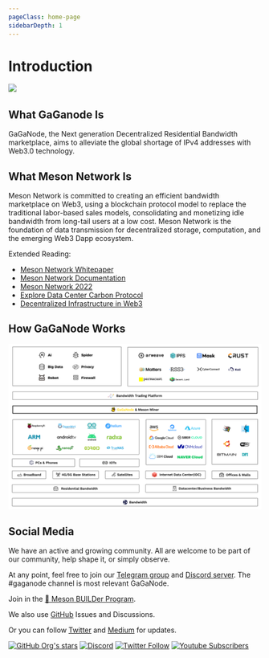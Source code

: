 ```yaml
---
pageClass: home-page
sidebarDepth: 1
---
```


# Introduction

![](./images/gaganode-center.jpeg)

## What GaGanode Is

GaGaNode, the Next generation Decentralized Residential Bandwidth marketplace, aims to alleviate the global shortage of IPv4 addresses with Web3.0 technology. 

## What Meson Network Is

Meson Network is committed to creating an efficient bandwidth marketplace on Web3, using a blockchain protocol model to replace the traditional labor-based sales models, consolidating and monetizing idle bandwidth from long-tail users at a low cost. Meson Network is the foundation of data transmission for decentralized storage, computation, and the emerging Web3 Dapp ecosystem.

Extended Reading:

- [Meson Network Whitepaper](https://docs.meson.network/Meson-Network-Whitepaper-v1.6.pdf)
- [Meson Network Documentation](https://docs.meson.network/)
- [Meson Network 2022](https://medium.com/meson-network/meson-network-2022-ec246bae8fcc)
- [Explore Data Center Carbon Protocol](https://medium.com/meson-network/explore-data-center-carbon-protocol-d1833ef03a68)
- [Decentralized Infrastructure in Web3](https://medium.com/meson-network/web3-decentralized-infrastructure-b919cd1d5c48)

## How GaGaNode Works

![](./images/gaga-system.png)

## Social Media

We have an active and growing community. All are welcome to be part of our community, help shape it, or simply observe.

At any point, feel free to join our [Telegram group](https://t.me/mesonnetwork) and [Discord server](https://discord.gg/invite/z6YfSHDkmS). The #gaganode channel is most relevant GaGaNode.

Join in the [🦄 Meson BUILDer Program](https://forms.gle/xEavrpdo8j4Mwh2XA).

We also use [GitHub](https://github.com/daqnext) Issues and Discussions.

Or you can follow [Twitter](https://twitter.com/NetworkMeson) and [Medium](https://medium.com/meson-network) for updates.

[![GitHub Org's stars](https://img.shields.io/github/stars/daqnext?style=social)](https://github.com/daqnext) [![Discord](https://img.shields.io/discord/784251111678148608?label=Discord&logo=discord&style=social)](https://discord.gg/invite/z6YfSHDkmS) [![Twitter Follow](https://img.shields.io/twitter/follow/NetworkMeson?style=social)](https://twitter.com/NetworkMeson) [![Youtube Subscribers](https://img.shields.io/youtube/channel/subscribers/UCUhcyQzhZqIcrsoG1zy4tDQ?style=social)](https://www.youtube.com/c/MesonNetwork)
